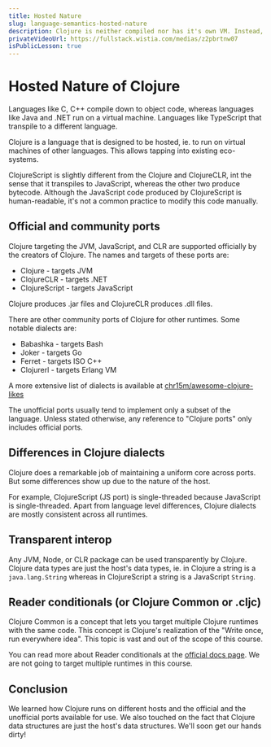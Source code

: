 ```yaml
---
title: Hosted Nature
slug: language-semantics-hosted-nature
description: Clojure is neither compiled nor has it's own VM. Instead, it runs on VMs of other languages. In this lesson, we'll learn about official and unofficial ports and support status.
privateVideoUrl: https://fullstack.wistia.com/medias/z2pbrtnw07
isPublicLesson: true
---
```


# Hosted Nature of Clojure

Languages like C, C++ compile down to object code, whereas languages like Java and .NET run on a virtual machine. Languages like TypeScript that transpile to a different language.

Clojure is a language that is designed to be hosted, ie. to run on virtual machines of other languages. This allows tapping into existing eco-systems.


ClojureScript is slightly different from the Clojure and ClojureCLR, int the sense that it transpiles to JavaScript, whereas the other two produce bytecode. Although the JavaScript code produced by ClojureScript is human-readable, it's not a common practice to modify this code manually.

## Official and community ports
Clojure targeting the JVM, JavaScript, and CLR are supported officially by the creators of Clojure. The names and targets of these ports are:
- Clojure - targets JVM
- ClojureCLR - targets .NET
- ClojureScript - targets JavaScript

Clojure produces .jar files and ClojureCLR produces .dll files.

There are other community ports of Clojure for other runtimes. Some notable dialects are:

- Babashka - targets Bash
- Joker - targets Go
- Ferret - targets ISO C++
- Clojurerl - targets Erlang VM

A more extensive list of dialects is available at [chr15m/awesome-clojure-likes](https://github.com/chr15m/awesome-clojure-likes)

The unofficial ports usually tend to implement only a subset of the language. Unless stated otherwise, any reference to "Clojure ports" only includes official ports.

## Differences in Clojure dialects
Clojure does a remarkable job of maintaining a uniform core across ports. But some differences show up due to the nature of the host.

For example, ClojureScript (JS port) is single-threaded because JavaScript is single-threaded. Apart from language level differences, Clojure dialects are mostly consistent across all runtimes.

## Transparent interop
Any JVM, Node, or CLR package can be used transparently by Clojure. Clojure data types are just the host's data types, ie. in Clojure a string is a `java.lang.String` whereas in ClojureScript a string is a JavaScript `String`.

## Reader conditionals (or Clojure Common or .cljc)
Clojure Common is a concept that lets you target multiple Clojure runtimes with the same code. This concept is Clojure's realization of the "Write once, run everywhere idea". This topic is vast and out of the scope of this course.

You can read more about Reader conditionals at the [official docs page](https://clojure.org/guides/reader_conditionals). We are not going to target multiple runtimes in this course.

## Conclusion
We learned how Clojure runs on different hosts and the official and the unofficial ports available for use. We also touched on the fact that Clojure data structures are just the host's data structures. We'll soon get our hands dirty!
